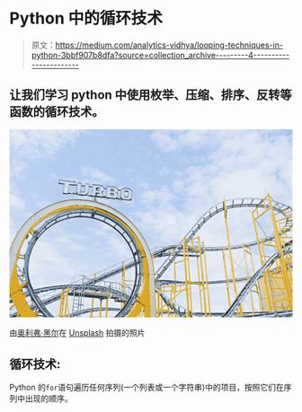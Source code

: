 # Python 中的循环技术

> 原文：<https://medium.com/analytics-vidhya/looping-techniques-in-python-3bbf907b8dfa?source=collection_archive---------4----------------------->

## 让我们学习 python 中使用枚举、压缩、排序、反转等函数的循环技术。

![](img/1837d65c11f274e48a8f4cda62897f22.png)

由[奥利弗·黑尔](https://unsplash.com/@4themorningshoot?utm_source=unsplash&utm_medium=referral&utm_content=creditCopyText)在 [Unsplash](https://unsplash.com/s/photos/loop?utm_source=unsplash&utm_medium=referral&utm_content=creditCopyText) 拍摄的照片

## 循环技术:

Python 的`for`语句遍历任何序列(一个列表或一个字符串)中的项目，按照它们在序列中出现的顺序。